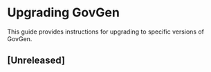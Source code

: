 # Upgrading GovGen

This guide provides instructions for upgrading to specific versions of GovGen.

## [Unreleased]